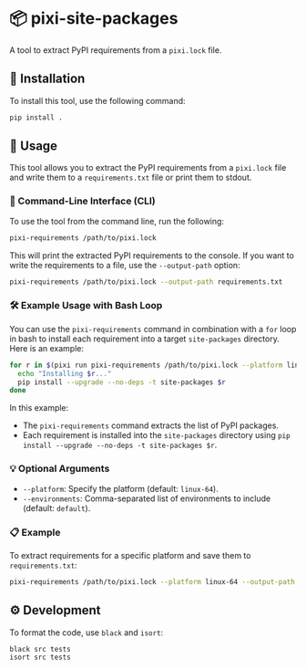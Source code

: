 # 📦 pixi-site-packages

A tool to extract PyPI requirements from a `pixi.lock` file.

## 🔧 Installation

To install this tool, use the following command:

```bash
pip install .
```

## 📝 Usage

This tool allows you to extract the PyPI requirements from a `pixi.lock` file and write them to a `requirements.txt` file or print them to stdout.

### 🚀 Command-Line Interface (CLI)

To use the tool from the command line, run the following:

```bash
pixi-requirements /path/to/pixi.lock
```

This will print the extracted PyPI requirements to the console. If you want to write the requirements to a file, use the `--output-path` option:

```bash
pixi-requirements /path/to/pixi.lock --output-path requirements.txt
```

### 🛠️ Example Usage with Bash Loop

You can use the `pixi-requirements` command in combination with a `for` loop in bash to install each requirement into a target `site-packages` directory. Here is an example:

```bash
for r in $(pixi run pixi-requirements /path/to/pixi.lock --platform linux-64) ; do
  echo "Installing $r..."
  pip install --upgrade --no-deps -t site-packages $r
done
```

In this example:

- The `pixi-requirements` command extracts the list of PyPI packages.
- Each requirement is installed into the `site-packages` directory using `pip install --upgrade --no-deps -t site-packages $r`.

### 💡 Optional Arguments

- `--platform`: Specify the platform (default: `linux-64`).
- `--environments`: Comma-separated list of environments to include (default: `default`).

### 📋 Example

To extract requirements for a specific platform and save them to `requirements.txt`:

```bash
pixi-requirements /path/to/pixi.lock --platform linux-64 --output-path requirements.txt
```

## ⚙️ Development

To format the code, use `black` and `isort`:

```bash
black src tests
isort src tests
```
